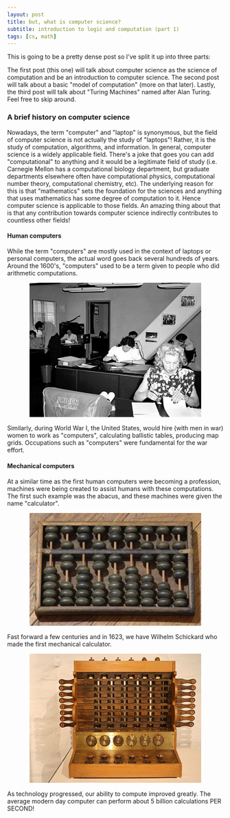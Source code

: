 ```yaml
---
layout: post
title: but, what is computer science? 
subtitle: introduction to logic and computation (part 1)
tags: [cs, math]
---
```


This is going to be a pretty dense post so I've split it up into three parts:

The first post (this one) will talk about computer science as the science of computation and be an introduction to computer science. The second post will talk about a basic "model of computation" (more on that later). Lastly, the third post will talk about "Turing Machines" named after Alan Turing. Feel free to skip around.

### A brief history on computer science

Nowadays, the term "computer" and "laptop" is synonymous, but the field of computer science is not actually the study of "laptops"! Rather, it is the study of computation, algorithms, and information. In general, computer science is a widely applicable field. There's a joke that goes you can add "computational" to anything and it would be a legitimate field of study (i.e. Carnegie Mellon has a computational biology department, but graduate departments elsewhere often have computational physics, computational number theory, computational chemistry, etc). The underlying reason for this is that "mathematics" sets the foundation for the sciences and anything that uses mathematics has some degree of computation to it. Hence computer science is applicable to those fields. An amazing thing about that is that any contribution towards computer science indirectly contributes to countless other fields! 

#### Human computers
While the term "computers" are mostly used in the context of laptops or personal computers, the actual word goes back several hundreds of years. Around the 1600's, "computers" used to be a term given to people who did arithmetic computations. 

<p align = "center">
  <img src="../assets/Human_computers.jpeg" width = "400" />
</p>

Similarly, during World War I, the United States, would hire (with men in war) women to work as "computers", calculating ballistic tables, producing map grids. Occupations such as "computers" were fundamental for the war effort. 

#### Mechanical computers

At a similar time as the first human computers were becoming a profession, machines were being created to assist humans with these computations. The first such example was the abacus, and these machines were given the name "calculator". 

<p align = "center">
  <img src="../assets/Chinese-abacus.jpg" width = "400"/>
</p>

Fast forward a few centuries and in 1623, we have Wilhelm Schickard who made the first mechanical calculator. 

<p align = "center">
  <img src="../assets/Schickardmaschine.jpg" width = "400" />
</p>

As technology progressed, our ability to compute improved greatly. The average modern day computer can perform about 5 billion calculations PER SECOND!
